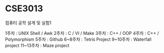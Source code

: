 # CSE3013

컴퓨터 공학 설계 및 실험1 

1주차 : UNIX Shell / Awk 
2주차 : C / VI / Make 
3주차 : C++ / OOP 
4주차 : C++ / Polymorphism
5주차 : Github
6~8주차 : Tetris Project
9~10주차 : Waterfall project
11~13주차 : Maze project 
